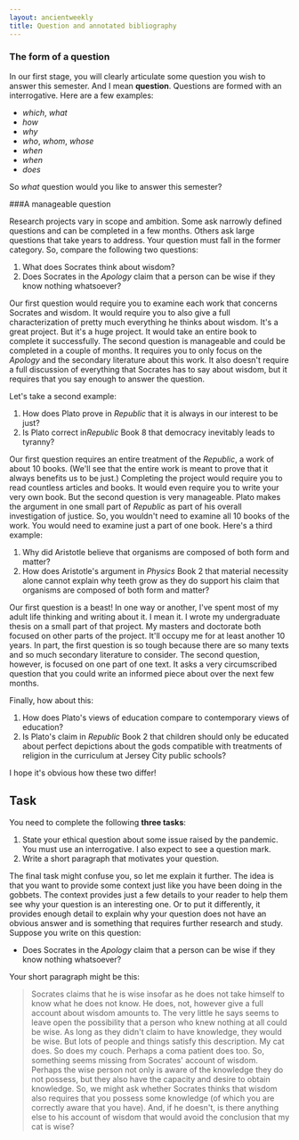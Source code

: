 ```yaml
---
layout: ancientweekly
title: Question and annotated bibliography
---
```


### The form of a question

In our first stage, you will clearly articulate some question you wish to answer this semester. And I mean **question**. Questions are formed with an interrogative. Here are a few examples: 

+ *which*, *what*
+ *how*
+ *why*
+ *who*, *whom*, *whose* 
+ *when*
+ *when*
+ *does*

So *what* question would you like to answer this semester? 

###A manageable question

Research projects vary in scope and ambition. Some ask narrowly defined questions and can be completed in a few months. Others ask large questions that take years to address. Your question must fall in the former category. So, compare the following two questions:

1. What does Socrates think about wisdom? 
2. Does Socrates in the *Apology* claim that a person can be wise if they know nothing whatsoever? 

Our first question would require you to examine each work that concerns Socrates and wisdom. It would require you to also give a full characterization of pretty much everything he thinks about wisdom. It's a great project. But it's a huge project. It would take an entire book to  complete it successfully. The second question is manageable and could be completed in a couple of months. It requires you to only focus on the *Apology* and the secondary literature about this work. It also doesn't require a full discussion of everything that Socrates has to say about wisdom, but it requires that you say enough to answer the question. 

Let's take a second example:

1. How does Plato prove in *Republic* that it is always in our interest to be just?   
2. Is Plato correct in*Republic* Book 8 that democracy inevitably leads to tyranny? 

Our first question requires an entire treatment of the *Republic*, a work of about 10 books. (We'll see that the entire work is meant to prove that it always benefits us to be just.) Completing the project would require you to read countless articles and books. It would even require you to write your very own book. But the second question is very manageable. Plato makes the argument in one small part of *Republic* as part of his overall investigation of justice. So, you wouldn't need to examine all 10 books of the work. You would need to examine just a part of one book. Here's a third example: 

1. Why did Aristotle believe that organisms are composed of both form and matter? 
1. How does Aristotle's argument in *Physics* Book 2 that material necessity alone cannot explain why teeth grow as they do support his claim that organisms are composed of both form and matter?

Our first question is a beast! In one way or another, I've spent most of my adult life thinking and writing about it. I mean it. I wrote my undergraduate thesis on a small part of that project. My masters and doctorate both focused on other parts of the project. It'll occupy me for at least another 10 years. In part, the first question is so tough because there are so many texts and so much secondary literature to consider. The second question, however, is focused on one part of one text. It asks a very circumscribed question that you could write an informed piece about over the next few months. 

Finally, how about this: 

1. How does Plato's views of education compare to contemporary views of education? 
1. Is Plato's claim in *Republic* Book 2 that children should only be educated about perfect depictions about the gods compatible with treatments of religion in the curriculum at Jersey City public schools?

I hope it's obvious how these two differ!


## Task

You need to complete the following **three tasks**: 

1. State your ethical question about some issue raised by the pandemic. You must use an interrogative. I also expect to see a question mark. 
2. Write a short paragraph that motivates your question.

The final task might confuse you, so let me explain it further. The idea is that you want to provide some context just like you have been doing in the gobbets. The context provides just a few details to your reader to help them see why your question is an interesting one. Or to put it differently, it provides enough detail to explain why your question does not have an obvious answer and is something that requires further research and study. Suppose you write on this question: 

+ Does Socrates in the *Apology* claim that a person can be wise if they know nothing whatsoever? 

Your short paragraph might be this: 

> Socrates claims that he is wise insofar as he does not take himself to know what he does not know. He does, not, however give a full account about wisdom amounts to. The very little he says seems to leave open the possibility that a person who knew nothing at all could be wise. As long as they didn't claim to have knowledge, they would be wise. But lots of people and things satisfy this description. My cat does. So does my couch. Perhaps a coma patient does too. So, something seems missing from Socrates' account of wisdom. Perhaps the wise person not only is aware of the knowledge they do not possess, but they also have the capacity and desire to obtain knowledge. So, we might ask whether Socrates thinks that wisdom also requires that you possess some knowledge (of which you are correctly aware that you have). And, if he doesn't, is there anything else to his account of wisdom that would avoid the conclusion that my cat is wise? 
